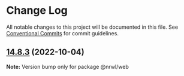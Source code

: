 # Change Log

All notable changes to this project will be documented in this file.
See [Conventional Commits](https://conventionalcommits.org) for commit guidelines.

## [14.8.3](https://github.com/nrwl/nx/compare/14.8.2...14.8.3) (2022-10-04)

**Note:** Version bump only for package @nrwl/web
